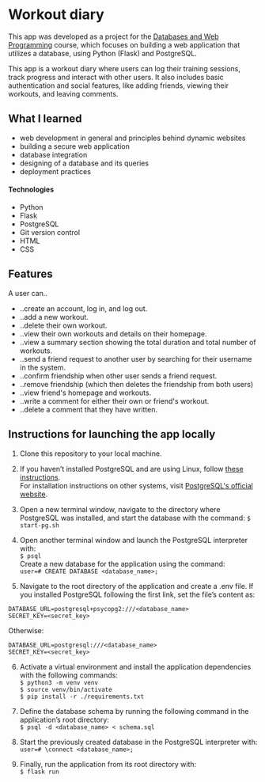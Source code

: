 # Workout diary

This app was developed as a project for the [Databases and Web Programming](https://hy-tsoha.github.io/materiaali/) course, which focuses on building a web application that utilizes a database, using Python (Flask) and PostgreSQL.

This app is a workout diary where users can log their training sessions, track progress and interact with other users. It also includes basic authentication and social features, like adding friends, viewing their workouts, and leaving comments.

## What I learned
- web development in general and principles behind dynamic websites
- building a secure web application
- database integration
- designing of a database and its queries
- deployment practices

#### Technologies
- Python
- Flask
- PostgreSQL
- Git version control
- HTML
- CSS

## Features
A user can..
- ..create an account, log in, and log out.
- ..add a new workout.
- ..delete their own workout.
- ..view their own workouts and details on their homepage.
- ..view a summary section showing the total duration and total number of workouts.
- ..send a friend request to another user by searching for their username in the system.
- ..confirm friendship when other user sends a friend request.
- ..remove friendship (which then deletes the friendship from both users)
- ..view friend's homepage and workouts.
- ..write a comment for either their own or friend's workout.
- ..delete a comment that they have written.

## Instructions for launching the app locally

1) Clone this repository to your local machine.

2) If you haven’t installed PostgreSQL and are using Linux, follow [these instructions](https://github.com/hy-tsoha/local-pg).   
  For installation instructions on other systems, visit [PostgreSQL's official website](https://postgresql.org/download/).

3) Open a new terminal window, navigate to the directory where PostgreSQL was installed, and start the database with the command:
    ```$ start-pg.sh```

4) Open another terminal window and launch the PostgreSQL interpreter with:   
    ```$ psql```    
  Create a new database for the application using the command:    
    ```user=# CREATE DATABASE <database_name>;```

5) Navigate to the root directory of the application and create a .env file.
If you installed PostgreSQL following the first link, set the file’s content as:      
  ```
  DATABASE_URL=postgresql+psycopg2:///<database_name>    
  SECRET_KEY=<secret_key>
  ```
  Otherwise:   
  ```
  DATABASE_URL=postgresql:///<database_name>   
  SECRET_KEY=<secret_key>
  ```

6) Activate a virtual environment and install the application dependencies with the following commands:    
  ```$ python3 -m venv venv```    
  ```$ source venv/bin/activate```    
  ```$ pip install -r ./requirements.txt```


7) Define the database schema by running the following command in the application’s root directory:   
```$ psql -d <database_name> < schema.sql```  

8) Start the previously created database in the PostgreSQL interpreter with:    
```user=# \connect <database_name>;```  

9) Finally, run the application from its root directory with:   
```$ flask run```




